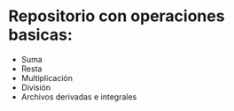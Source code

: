 # Repositorio con operaciones basicas:
* Suma
* Resta
* Multiplicación
* División
* Archivos derivadas e integrales
